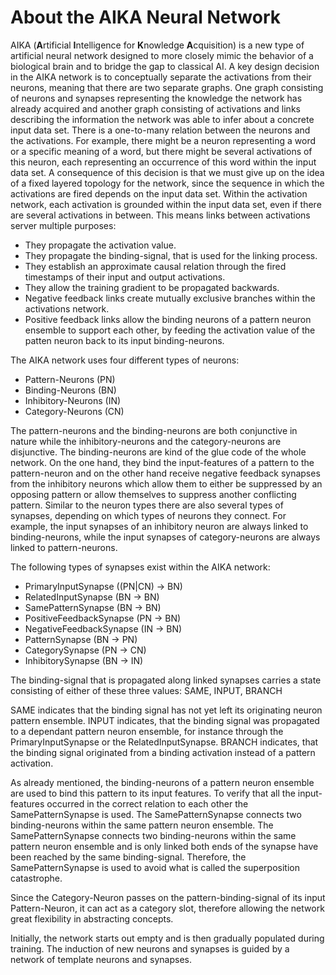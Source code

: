 # About the AIKA Neural Network
AIKA (**A**rtificial **I**ntelligence for **K**nowledge **A**cquisition) is a new type of artificial neural network designed to more closely mimic the behavior of a biological brain and to bridge the gap to classical AI. A key design decision in the AIKA network is to conceptually separate the activations from their neurons, meaning that there are two separate graphs. One graph consisting of neurons and synapses representing the knowledge the network has already acquired and another graph consisting of activations and links describing the information the network was able to infer about a concrete input data set. There is a one-to-many relation between the neurons and the activations. For example, there might be a neuron representing a word or a specific meaning of a word, but there might be several activations of this neuron, each representing an occurrence of this word within the input data set. A consequence of this decision is that we must give up on the idea of a fixed layered topology for the network, since the sequence in which the activations are fired depends on the input data set. Within the activation network, each activation is grounded within the input data set, even if there are several activations in between. This means links between activations server multiple purposes:
- They propagate the activation value.
- They propagate the binding-signal, that is used for the linking process.
- They establish an approximate causal relation through the fired timestamps of their input and output activations.
- They allow the training gradient to be propagated backwards.
- Negative feedback links create mutually exclusive branches within the activations network.
- Positive feedback links allow the binding neurons of a pattern neuron ensemble to support each other, by feeding the activation value of the patten neuron back to its input binding-neurons.

The AIKA network uses four different types of neurons:
- Pattern-Neurons (PN)
- Binding-Neurons (BN)
- Inhibitory-Neurons (IN)
- Category-Neurons (CN)

The pattern-neurons and the binding-neurons are both conjunctive in nature while the inhibitory-neurons and the 
category-neurons are disjunctive. The binding-neurons are kind of the glue code of the whole network. On the one hand, 
they bind the input-features of a pattern to the pattern-neuron and on the other hand receive negative feedback synapses 
from the inhibitory neurons which allow them to either be suppressed by an opposing pattern or allow themselves to 
suppress another conflicting pattern. Similar to the neuron types there are also several types of synapses, depending on 
which types of neurons they connect. For example, the input synapses of an inhibitory neuron are always linked to 
binding-neurons, while the input synapses of category-neurons are always linked to pattern-neurons.

The following types of synapses exist within the AIKA network:

- PrimaryInputSynapse ((PN|CN) -> BN)
- RelatedInputSynapse (BN -> BN)
- SamePatternSynapse (BN -> BN)
- PositiveFeedbackSynapse (PN -> BN)
- NegativeFeedbackSynapse (IN -> BN)
- PatternSynapse (BN -> PN)
- CategorySynapse (PN -> CN)
- InhibitorySynapse (BN -> IN)

The binding-signal that is propagated along linked synapses carries a state consisting of either of these three values: SAME, INPUT, BRANCH 

SAME indicates that the binding signal has not yet left its originating neuron pattern ensemble. INPUT indicates, that the binding 
signal was propagated to a dependant pattern neuron ensemble, for instance through the PrimaryInputSynapse or the RelatedInputSynapse.
BRANCH indicates, that the binding signal originated from a binding activation instead of a pattern activation.

As already mentioned, the binding-neurons of a pattern neuron ensemble are used to bind this pattern to its input 
features. To verify that all the input-features occurred in the correct relation to each other the SamePatternSynapse 
is used. The SamePatternSynapse connects two binding-neurons within the same pattern neuron ensemble. 
The SamePatternSynapse connects two binding-neurons
within the same pattern neuron ensemble and is only linked both ends of the synapse have been reached
by the same binding-signal. Therefore, the SamePatternSynapse is used to avoid what
is called the superposition catastrophe.

Since the Category-Neuron passes on the pattern-binding-signal of its input Pattern-Neuron, it can act as a 
category slot, therefore allowing the network great flexibility in abstracting concepts.

Initially, the network starts out empty and is then gradually populated during training. The induction of new neurons 
and synapses is guided by a network of template neurons and synapses.
